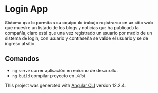 # Login App

Sistema que le permita a su equipo de trabajo registrarse en un sitio web que muestre un listado de los blogs y noticias que ha publicado la compañía, claro está que una vez registrado un usuario por medio de un sistema de login, con usuario y contraseña se valide el usuario y se de ingreso al sitio.


## Comandos

- `ng serve` correr aplicación en entorno de desarrollo.
- `ng build` compilar proyecto en _./dist_.

This project was generated with [Angular CLI](https://github.com/angular/angular-cli) version 12.2.4.
